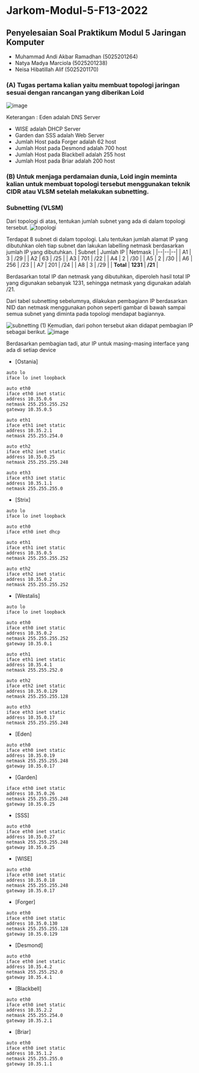 # Jarkom-Modul-5-F13-2022

## Penyelesaian Soal Praktikum Modul 5 Jaringan Komputer

* Muhammad Andi Akbar Ramadhan (5025201264)
* Natya Madya Marciola	(5025201238)
* Neisa Hibatillah Alif	(5025201170)

### (A) Tugas pertama kalian yaitu membuat topologi jaringan sesuai dengan rancangan yang diberikan Loid
![image](https://user-images.githubusercontent.com/91374949/206849493-a399cd05-8907-47a7-9c7e-3d9c91f4dfbc.png)

Keterangan :	Eden adalah DNS Server
- WISE adalah DHCP Server
- Garden dan SSS adalah Web Server
- Jumlah Host pada Forger adalah 62 host
- Jumlah Host pada Desmond adalah 700 host
- Jumlah Host pada Blackbell adalah 255 host
- Jumlah Host pada Briar adalah 200 host

### (B) Untuk menjaga perdamaian dunia, Loid ingin meminta kalian untuk membuat topologi tersebut menggunakan teknik CIDR atau VLSM setelah melakukan subnetting.
### Subnetting (VLSM)

Dari topologi di atas, tentukan jumlah subnet yang ada di dalam topologi tersebut.
![topologi](https://user-images.githubusercontent.com/91374949/206849668-8e3d79c7-4c1e-4a43-9333-8ef99f3ed1e7.png)

Terdapat 8 subnet di dalam topologi. Lalu tentukan jumlah alamat IP yang dibutuhkan oleh tiap subnet dan lakukan labelling netmask berdasarkan jumlah IP yang dibutuhkan.
| Subnet | Jumlah IP | Netmask |
|--|--|--|
| A1 | 3 | /29 |
| A2 | 63 | /25 |
| A3 | 701 | /22 |
| A4 | 2 | /30 |
| A5 | 2 | /30 |
| A6 | 256 | /23 |
| A7 | 201 | /24 |
| A8 | 3 | /29 |
| **Total** | **1231** | **/21** |

Berdasarkan total IP dan netmask yang dibutuhkan, diperoleh hasil total IP yang digunakan sebanyak 1231, sehingga netmask yang digunakan adalah /21.

Dari tabel subnetting sebelumnya, dilakukan pembagiann IP berdasarkan NID dan netmask menggunakan pohon seperti gambar di bawah sampai semua subnet yang diminta pada topologi mendapat bagiannya.

![subnetting (1)](https://user-images.githubusercontent.com/91374949/206850588-a6f463c2-d80b-4f92-92a1-59cc83450788.jpg)
Kemudian, dari pohon tersebut akan didapat pembagian IP sebagai berikut.
![image](https://user-images.githubusercontent.com/91374949/206851053-71d6a041-28fd-4efe-a0b9-e2407a1bf95c.png)

Berdasarkan pembagian tadi, atur IP untuk masing-masing interface yang ada di setiap device
- [Ostania]
```
auto lo
iface lo inet loopback

auto eth0
iface eth0 inet static
address 10.35.0.6
netmask 255.255.255.252
gateway 10.35.0.5

auto eth1
iface eth1 inet static
address 10.35.2.1
netmask 255.255.254.0

auto eth2
iface eth2 inet static
address 10.35.0.25
netmask 255.255.255.248

auto eth3
iface eth3 inet static
address 10.35.1.1
netmask 255.255.255.0
```

- [Strix]
```
auto lo
iface lo inet loopback

auto eth0
iface eth0 inet dhcp

auto eth1
iface eth1 inet static
address 10.35.0.5
netmask 255.255.255.252

auto eth2
iface eth2 inet static
address 10.35.0.2
netmask 255.255.255.252
```

- [Westalis]
```
auto lo
iface lo inet loopback

auto eth0
iface eth0 inet static
address 10.35.0.2
netmask 255.255.255.252
gateway 10.35.0.1

auto eth1
iface eth1 inet static
address 10.35.4.1
netmask 255.255.252.0

auto eth2
iface eth2 inet static
address 10.35.0.129
netmask 255.255.255.128

auto eth3
iface eth3 inet static
address 10.35.0.17
netmask 255.255.255.248
```

- [Eden]
```
auto eth0
iface eth0 inet static
address 10.35.0.19
netmask 255.255.255.248
gateway 10.35.0.17
```

- [Garden]
```auto eth0
iface eth0 inet static
address 10.35.0.26
netmask 255.255.255.248
gateway 10.35.0.25
```

- [SSS]
```
auto eth0
iface eth0 inet static
address 10.35.0.27
netmask 255.255.255.248
gateway 10.35.0.25
```

- [WISE]
```
auto eth0
iface eth0 inet static
address 10.35.0.18
netmask 255.255.255.248
gateway 10.35.0.17
```

- [Forger]
```
auto eth0
iface eth0 inet static
address 10.35.0.130
netmask 255.255.255.128
gateway 10.35.0.129
```

- [Desmond]
```
auto eth0
iface eth0 inet static
address 10.35.4.2
netmask 255.255.252.0
gateway 10.35.4.1
```

- [Blackbell]
```
auto eth0
iface eth0 inet static
address 10.35.2.2
netmask 255.255.254.0
gateway 10.35.2.1
```

- [Briar]
```
auto eth0
iface eth0 inet static
address 10.35.1.2
netmask 255.255.255.0
gateway 10.35.1.1
```
